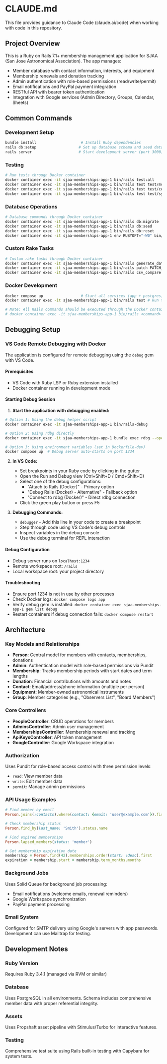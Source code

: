 # CLAUDE.md

This file provides guidance to Claude Code (claude.ai/code) when working with code in this repository.

## Project Overview

This is a Ruby on Rails 7.1+ membership management application for SJAA (San Jose Astronomical Association). The app manages:

- Member database with contact information, interests, and equipment
- Membership renewals and donation tracking
- Admin authentication with role-based permissions (read/write/permit)
- Email notifications and PayPal payment integration
- RESTful API with bearer token authentication
- Integration with Google services (Admin Directory, Groups, Calendar, Sheets)

## Common Commands

### Development Setup
```bash
bundle install                    # Install Ruby dependencies
rails db:setup                   # Set up database schema and seed data
rails server                     # Start development server (port 3000)
```

### Testing
```bash
# Run tests through Docker container
docker container exec -it sjaa-memberships-app-1 bin/rails test:all                    # Run all tests
docker container exec -it sjaa-memberships-app-1 bin/rails test test/models/           # Run model tests only
docker container exec -it sjaa-memberships-app-1 bin/rails test test/controllers/      # Run controller tests only
docker container exec -it sjaa-memberships-app-1 bin/rails test test/system/           # Run system tests only
```

### Database Operations
```bash
# Database commands through Docker container
docker container exec -it sjaa-memberships-app-1 bin/rails db:migrate                  # Run pending migrations
docker container exec -it sjaa-memberships-app-1 bin/rails db:seed                     # Seed database with initial data
docker container exec -it sjaa-memberships-app-1 bin/rails db:reset                    # Drop, create, migrate, and seed database
docker container exec -it sjaa-memberships-app-1 env RUBYOPT="-W0" bin/rails console  # Start Rails console (suppresses rdoc warnings)
```

### Custom Rake Tasks
```bash
# Custom rake tasks through Docker container
docker container exec -it sjaa-memberships-app-1 bin/rails generate_data                # Generate fake test data (100 people)
docker container exec -it sjaa-memberships-app-1 bin/rails patch PATCH_FILE=file.csv COMMIT=true  # Port data from SJAA database
docker container exec -it sjaa-memberships-app-1 bin/rails csv_compare CSV1=file1.csv CSV2=file2.csv  # Compare membership lists
```

### Docker Development
```bash
docker compose up                 # Start all services (app + postgres)
docker container exec -it sjaa-memberships-app-1 bin/rails test # Run tests in container

# Note: All Rails commands should be executed through the Docker container:
# docker container exec -it sjaa-memberships-app-1 bin/rails <command>
```

## Debugging Setup

### VS Code Remote Debugging with Docker

The application is configured for remote debugging using the `debug` gem with VS Code.

#### Prerequisites
- VS Code with Ruby LSP or Ruby extension installed
- Docker container running in development mode

#### Starting Debug Session

1. **Start the application with debugging enabled:**
```bash
# Option 1: Using the debug helper script
docker container exec -it sjaa-memberships-app-1 bin/rails-debug

# Option 2: Using rdbg directly
docker container exec -it sjaa-memberships-app-1 bundle exec rdbg --open --host 0.0.0.0 --port 1234 -- bin/rails server -b 0.0.0.0

# Option 3: Using environment variables (set in Dockerfile-dev)
docker compose up  # Debug server auto-starts on port 1234
```

2. **In VS Code:**
   - Set breakpoints in your Ruby code by clicking in the gutter
   - Open the Run and Debug view (Ctrl+Shift+D / Cmd+Shift+D)
   - Select one of the debug configurations:
     - "Attach to Rails (Docker)" - Primary option
     - "Debug Rails (Docker) - Alternative" - Fallback option
     - "Connect to rdbg (Docker)" - Direct rdbg connection
   - Click the green play button or press F5

3. **Debugging Commands:**
   - `debugger` - Add this line in your code to create a breakpoint
   - Step through code using VS Code's debug controls
   - Inspect variables in the debug console
   - Use the debug terminal for REPL interaction

#### Debug Configuration
- Debug server runs on `localhost:1234`
- Remote workspace root: `/rails`
- Local workspace root: your project directory

#### Troubleshooting
- Ensure port 1234 is not in use by other processes
- Check Docker logs: `docker compose logs app`
- Verify debug gem is installed: `docker container exec sjaa-memberships-app-1 gem list debug`
- Restart containers if debug connection fails: `docker compose restart`

## Architecture

### Key Models and Relationships
- **Person**: Central model for members with contacts, memberships, donations
- **Admin**: Authentication model with role-based permissions via Pundit
- **Membership**: Tracks membership periods with start dates and term lengths
- **Donation**: Financial contributions with amounts and notes
- **Contact**: Email/address/phone information (multiple per person)
- **Equipment**: Member-owned astronomical instruments
- **Group**: Member categories (e.g., "Observers List", "Board Members")

### Core Controllers
- **PeopleController**: CRUD operations for members
- **AdminsController**: Admin user management
- **MembershipsController**: Membership renewal and tracking
- **ApiKeysController**: API token management
- **GoogleController**: Google Workspace integration

### Authorization
Uses Pundit for role-based access control with three permission levels:
- `read`: View member data
- `write`: Edit member data  
- `permit`: Manage admin permissions

### API Usage Examples
```ruby
# Find member by email
Person.joins(:contacts).where(contact: {email: 'user@example.com'}).first

# Check membership status
Person.find_by(last_name: 'Smith').status.name

# Find expired memberships
Person.lapsed_members(status: 'member')

# Get membership expiration date
membership = Person.find(42).memberships.order(start: :desc).first
expiration = membership.start + membership.term_months.months
```

### Background Jobs
Uses Solid Queue for background job processing:
- Email notifications (welcome emails, renewal reminders)
- Google Workspace synchronization
- PayPal payment processing

### Email System
Configured for SMTP delivery using Google's servers with app passwords. Development can use Mailtrap for testing.

## Development Notes

### Ruby Version
Requires Ruby 3.4.1 (managed via RVM or similar)

### Database
Uses PostgreSQL in all environments. Schema includes comprehensive member data with proper referential integrity.

### Assets
Uses Propshaft asset pipeline with Stimulus/Turbo for interactive features.

### Testing
Comprehensive test suite using Rails built-in testing with Capybara for system tests.